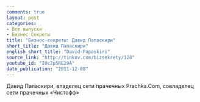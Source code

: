 ```yaml
---
comments: true
layout: post
categories:
- Все выпуски
- Бизнес Секреты
title: "Бизнес-секреты: Давид Папаскири"
short_title: "Давид Папаскири"
english_short_title: "David-Papaskiri"
source_link: "http://tinkov.com/bizsekrety/128"
youtube_id: "IUc2p5RE29A"
date_publication: "2011-12-08"
---
```

Давид Папаскири, владелец сети прачечных Prachka.Com, совладелец сети прачечных «Чистофф»
